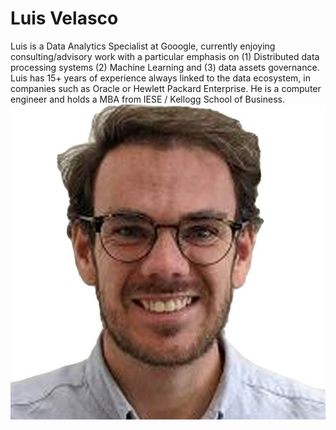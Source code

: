 # Luis Velasco
Luis is a Data Analytics Specialist at Gooogle, currently enjoying consulting/advisory work with a particular emphasis on (1) Distributed data processing systems (2) Machine Learning and (3) data assets governance.
Luis has 15+ years of experience always linked to the data ecosystem, in companies such as Oracle or Hewlett Packard Enterprise.
He is a computer engineer and holds a MBA from IESE / Kellogg School of Business.
![Luis Velasco](https://github.com/velascoluis/bio/blob/main/LuisVelasco.jpg )

